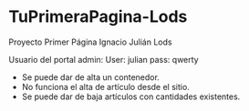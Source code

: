 # TuPrimeraPagina-Lods
Proyecto Primer Página Ignacio Julián Lods

Usuario del portal admin:
User: julian
pass: qwerty

- Se puede dar de alta un contenedor.
- No funciona el alta de artículo desde el sitio.
- Se puede dar de baja artículos con cantidades existentes.
